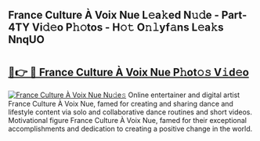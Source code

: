 ## France Culture À Voix Nue L𝚎a𝚔ed N𝚞𝚍e - Part-4TY Vi𝚍𝚎o P𝚑𝚘tos - H𝚘𝚝 O𝚗𝚕yf𝚊ns L𝚎a𝚔s NnqUO

# <h2><a href="http://kf6hmt8.oniu.top/?m=France+Culture+%c3%80+Voix+Nue">🔗👉 🔴 France Culture À Voix Nue P𝚑ot𝚘𝚜 V𝚒d𝚎o</a></h2>

[![France Culture À Voix Nue Nu𝚍e𝚜](https://i.imgur.com/0qMVB7G.gif)](http://kf6hmt8.oniu.top/?m=France+Culture+%c3%80+Voix+Nue)
Online entertainer and digital artist France Culture À Voix Nue, famed for creating and sharing dance and lifestyle content via solo and collaborative dance routines and short videos. Motivational figure France Culture À Voix Nue, famed for their exceptional accomplishments and dedication to creating a positive change in the world.  
